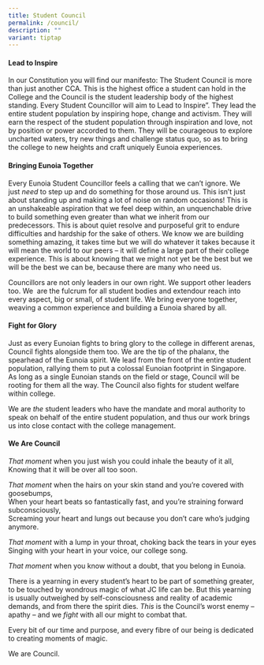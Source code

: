 ```yaml
---
title: Student Council
permalink: /council/
description: ""
variant: tiptap
---
```

#### **Lead to Inspire**

In our Constitution you will find our manifesto: The Student Council is more than just another CCA. This is the highest office a student can hold in the College and the Council is the student leadership body of the highest standing. Every Student Councillor will aim to Lead to Inspire”. They lead the entire student population by inspiring hope, change and activism. They will earn the respect of the student population through inspiration and love, not by position or power accorded to them. They will be courageous to explore uncharted waters, try new things and challenge status quo, so as to bring the college to new heights and craft uniquely Eunoia experiences.

#### **Bringing Eunoia Together**

Every Eunoia Student Councillor feels a calling that we can’t ignore. We just _need_ to step up and do something for those around us. This isn’t just about standing up and making a lot of noise on random occasions! This is an unshakeable aspiration that we feel deep within, an unquenchable drive to build something even greater than what we inherit from our predecessors. This is about quiet resolve and purposeful grit to endure difficulties and hardship for the sake of others. We know we are building something amazing, it takes time but we will do whatever it takes because it will mean the world to our peers – it will define a large part of their college experience. This is about knowing that we might not yet be the best but we will be the best we can be, because there are many who need us.

Councillors are not only leaders in our own right. We support other leaders too. We  are the fulcrum for all student bodies and extendour reach into every aspect, big or small, of student life. We bring everyone together, weaving a common experience and building a Eunoia shared by all.

#### **Fight for Glory**

Just as every Eunoian fights to bring glory to the college in different arenas, Council fights alongside them too. We are the tip of the phalanx, the spearhead of the Eunoia spirit. We lead from the front of the entire student population, rallying them to put a colossal Eunoian footprint in Singapore. As long as a single Eunoian stands on the field or stage, Council will be rooting for them all the way. The Council also fights for student welfare within college.

We are _the_ student leaders who have the mandate and moral authority to speak on behalf of the entire student population, and thus our work brings us into close contact with the college management.

#### **We Are Council**

_*That moment*_ when you just wish you could inhale the beauty of it all,  
Knowing that it will be over all too soon.

_*That moment*_ when the hairs on your skin stand and you’re covered with goosebumps,  
When your heart beats so fantastically fast, and you’re straining forward subconsciously,  
Screaming your heart and lungs out because you don’t care who’s judging anymore.

_That moment_ with a lump in your throat, choking back the tears in your eyes  
Singing with your heart in your voice, our college song.

_That moment_ when you know without a doubt, that you belong in Eunoia.

There is a yearning in every student’s heart to be part of something greater, to be touched by wondrous magic of what JC life can be. But this yearning is usually outweighed by self-consciousness and reality of academic demands, and from there the spirit dies. _This_ is the Council’s worst enemy – apathy – and we _fight_ with all our might to combat that.

Every bit of our time and purpose, and every fibre of our being is dedicated to creating moments of magic.

We are Council.